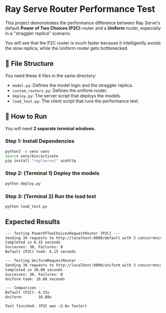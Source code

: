# Ray Serve Router Performance Test

This project demonstrates the performance difference between Ray Serve's default **Power of Two Choices (P2C)** router and a **Uniform** router, especially in a "straggler replica" scenario.

You will see that the P2C router is much faster because it intelligently avoids the slow replica, while the Uniform router gets bottlenecked.

## 📁 File Structure

You need these 4 files in the same directory:
* `model.py`: Defines the model logic and the straggler replica.
* `custom_routers.py`: Defines the uniform router.
* `deploy.py`: The server script that deploys the models.
* `load_test.py`: The client script that runs the performance test.

## 🚀 How to Run

You will need **2 separate terminal windows**.

### Step 1: Install Dependencies

```bash
python3 -m venv venv
source venv/bin/activate
pip install "ray[serve]" aiohttp
```

### Step 2: (Terminal 1) Deploy the models
```bash
python deploy.py
```

### Step 3: (Terminal 2) Run the load test
```bash
python load_test.py
```

## Expected Results
```bash
--- Testing PowerOfTwoChoicesRequestRouter (P2C) ---
Sending 30 requests to http://localhost:8000/default with 3 concurrency...
Completed in 6.15 seconds
Successes: 30, Failures: 0
Default (P2C) took: 6.15 seconds

--- Testing UniformRequestRouter ---
Sending 30 requests to http://localhost:8000/uniform with 3 concurrency...
Completed in 16.08 seconds
Successes: 30, Failures: 0
Uniform took: 16.08 seconds

--- Comparison ---
Default (P2C): 6.15s
Uniform:       16.08s

Test finished. (P2C was ~2.6x faster)
```
